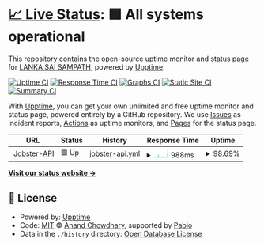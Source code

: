 # [📈 Live Status](https://demo.upptime.js.org): <!--live status--> **🟩 All systems operational**

This repository contains the open-source uptime monitor and status page for [LANKA SAI SAMPATH](www.linkedin.com/in/l-sai-sampath), powered by [Upptime](https://github.com/upptime/upptime).

[![Uptime CI](https://github.com/sampathsailanka/monitoring-tool/workflows/Uptime%20CI/badge.svg)](https://github.com/sampathsailanka/monitoring-tool/actions?query=workflow%3A%22Uptime+CI%22)
[![Response Time CI](https://github.com/sampathsailanka/monitoring-tool/workflows/Response%20Time%20CI/badge.svg)](https://github.com/sampathsailanka/monitoring-tool/actions?query=workflow%3A%22Response+Time+CI%22)
[![Graphs CI](https://github.com/sampathsailanka/monitoring-tool/workflows/Graphs%20CI/badge.svg)](https://github.com/sampathsailanka/monitoring-tool/actions?query=workflow%3A%22Graphs+CI%22)
[![Static Site CI](https://github.com/sampathsailanka/monitoring-tool/workflows/Static%20Site%20CI/badge.svg)](https://github.com/sampathsailanka/monitoring-tool/actions?query=workflow%3A%22Static+Site+CI%22)
[![Summary CI](https://github.com/sampathsailanka/monitoring-tool/workflows/Summary%20CI/badge.svg)](https://github.com/sampathsailanka/monitoring-tool/actions?query=workflow%3A%22Summary+CI%22)

With [Upptime](https://upptime.js.org), you can get your own unlimited and free uptime monitor and status page, powered entirely by a GitHub repository. We use [Issues](https://github.com/sampathsailanka/monitoring-tool/issues) as incident reports, [Actions](https://github.com/sampathsailanka/monitoring-tool/actions) as uptime monitors, and [Pages](https://demo.upptime.js.org) for the status page.

<!--start: status pages-->
<!-- This summary is generated by Upptime (https://github.com/upptime/upptime) -->
<!-- Do not edit this manually, your changes will be overwritten -->
<!-- prettier-ignore -->
| URL | Status | History | Response Time | Uptime |
| --- | ------ | ------- | ------------- | ------ |
| <img alt="" src="https://icons.duckduckgo.com/ip3/jobster-api-vnuk.onrender.com.ico" height="13"> [Jobster-API](https://jobster-api-vnuk.onrender.com) | 🟩 Up | [jobster-api.yml](https://github.com/sampathsailanka/monitoring-tool/commits/HEAD/history/jobster-api.yml) | <details><summary><img alt="Response time graph" src="./graphs/jobster-api/response-time-week.png" height="20"> 988ms</summary><br><a href="https://demo.upptime.js.org/history/jobster-api"><img alt="Response time 886" src="https://img.shields.io/endpoint?url=https%3A%2F%2Fraw.githubusercontent.com%2Fsampathsailanka%2Fmonitoring-tool%2FHEAD%2Fapi%2Fjobster-api%2Fresponse-time.json"></a><br><a href="https://demo.upptime.js.org/history/jobster-api"><img alt="24-hour response time 784" src="https://img.shields.io/endpoint?url=https%3A%2F%2Fraw.githubusercontent.com%2Fsampathsailanka%2Fmonitoring-tool%2FHEAD%2Fapi%2Fjobster-api%2Fresponse-time-day.json"></a><br><a href="https://demo.upptime.js.org/history/jobster-api"><img alt="7-day response time 988" src="https://img.shields.io/endpoint?url=https%3A%2F%2Fraw.githubusercontent.com%2Fsampathsailanka%2Fmonitoring-tool%2FHEAD%2Fapi%2Fjobster-api%2Fresponse-time-week.json"></a><br><a href="https://demo.upptime.js.org/history/jobster-api"><img alt="30-day response time 886" src="https://img.shields.io/endpoint?url=https%3A%2F%2Fraw.githubusercontent.com%2Fsampathsailanka%2Fmonitoring-tool%2FHEAD%2Fapi%2Fjobster-api%2Fresponse-time-month.json"></a><br><a href="https://demo.upptime.js.org/history/jobster-api"><img alt="1-year response time 886" src="https://img.shields.io/endpoint?url=https%3A%2F%2Fraw.githubusercontent.com%2Fsampathsailanka%2Fmonitoring-tool%2FHEAD%2Fapi%2Fjobster-api%2Fresponse-time-year.json"></a></details> | <details><summary><a href="https://demo.upptime.js.org/history/jobster-api">98.69%</a></summary><a href="https://demo.upptime.js.org/history/jobster-api"><img alt="All-time uptime 98.80%" src="https://img.shields.io/endpoint?url=https%3A%2F%2Fraw.githubusercontent.com%2Fsampathsailanka%2Fmonitoring-tool%2FHEAD%2Fapi%2Fjobster-api%2Fuptime.json"></a><br><a href="https://demo.upptime.js.org/history/jobster-api"><img alt="24-hour uptime 97.89%" src="https://img.shields.io/endpoint?url=https%3A%2F%2Fraw.githubusercontent.com%2Fsampathsailanka%2Fmonitoring-tool%2FHEAD%2Fapi%2Fjobster-api%2Fuptime-day.json"></a><br><a href="https://demo.upptime.js.org/history/jobster-api"><img alt="7-day uptime 98.69%" src="https://img.shields.io/endpoint?url=https%3A%2F%2Fraw.githubusercontent.com%2Fsampathsailanka%2Fmonitoring-tool%2FHEAD%2Fapi%2Fjobster-api%2Fuptime-week.json"></a><br><a href="https://demo.upptime.js.org/history/jobster-api"><img alt="30-day uptime 98.80%" src="https://img.shields.io/endpoint?url=https%3A%2F%2Fraw.githubusercontent.com%2Fsampathsailanka%2Fmonitoring-tool%2FHEAD%2Fapi%2Fjobster-api%2Fuptime-month.json"></a><br><a href="https://demo.upptime.js.org/history/jobster-api"><img alt="1-year uptime 98.80%" src="https://img.shields.io/endpoint?url=https%3A%2F%2Fraw.githubusercontent.com%2Fsampathsailanka%2Fmonitoring-tool%2FHEAD%2Fapi%2Fjobster-api%2Fuptime-year.json"></a></details>

<!--end: status pages-->

[**Visit our status website →**](https://demo.upptime.js.org)

## 📄 License

- Powered by: [Upptime](https://github.com/upptime/upptime)
- Code: [MIT](./LICENSE) © [Anand Chowdhary](https://anandchowdhary.com), supported by [Pabio](https://pabio.com)
- Data in the `./history` directory: [Open Database License](https://opendatacommons.org/licenses/odbl/1-0/)
